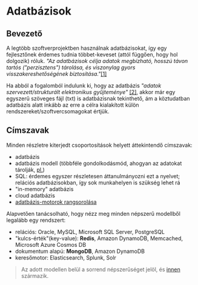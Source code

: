 # Adatbázisok
## Bevezető
A legtöbb szoftverprojektben használnak adatbázisokat, így egy fejlesztőnek érdemes tudnia többet-keveset (attól függően, hogy hol dolgozik) róluk.
_"Az adatbázisok célja adatok megbízható, hosszú távon tartós ("perzisztens") tárolása, és viszonylag gyors visszakereshetőségének biztosítása."_[[1]](https://hu.wikipedia.org/wiki/Adatb%C3%A1zis)


Ha abból a fogalomból indulunk ki, hogy az adatbázis _"adatok szervezett/strukturált elektronikus gyűjteménye"_ [[2]](https://en.wikipedia.org/wiki/Database),
akkor már egy egyszerű szöveges fájl (txt) is adatbázisnak tekinthető, ám a köztudatban adatbázis alatt inkább az erre a célra kialakított külön rendszereket/szoftvercsomagokat értjük.

## Címszavak
Minden részletre kiterjedt csoportosítások helyett áttekintendő címszavak:
- adatbázis
- adatbázis modell (többféle gondolkodásmód, ahogyan az adatokat tárolják, [pl.](https://en.wikipedia.org/wiki/Database_model))
- SQL: érdemes egyszer részletesen áttanulmányozni ezt a nyelvet; relációs adatbázisokban, így sok munkahelyen is szükség lehet rá
- "in-memory" adatbázis
- cloud adatbázis
- [adatbázis-motorok rangsorolása](https://db-engines.com/en/ranking)

Alapvetően tanácsolható, hogy nézz meg minden népszerű modellből legalább egy rendszert:
- relációs: Oracle, MySQL, Microsoft SQL Server, PostgreSQL
- "kulcs-érték"(key-value): **Redis**, Amazon DynamoDB, Memcached, Microsoft Azure Cosmos DB
- dokumentum alapú: **MongoDB**, Amazon DynamoDB
- keresőmotor: Elasticsearch, Splunk, Solr

> Az adott modellen belül a sorrend népszerűséget jelöl, és [innen](https://db-engines.com/en/ranking) származik.
